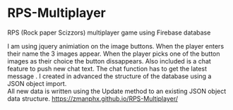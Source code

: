 # RPS-Multiplayer
RPS  (Rock paper Scizzors) multiplayer game using  Firebase database 

I am using  jquery animiation on the image buttons. When the player enters their name the 3 images appear.
When the player picks one of the  button images as their choice the button dissappears. 
Also included is a chat feature to push new chat text. The chat function has to get the latest message . 
 I created in advanced the structure of the database using a JSON object import.  
All  new data is written using the Update method to an existing JSON object data structure. 
https://zmanphx.github.io/RPS-Multiplayer/

